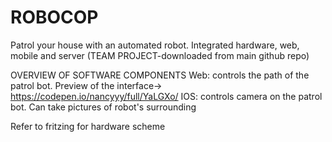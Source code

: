 # ROBOCOP
Patrol your house with an automated robot. Integrated hardware, web, mobile and server (TEAM PROJECT-downloaded from main github repo)

OVERVIEW OF SOFTWARE COMPONENTS
Web: controls the path of the patrol bot. Preview of the interface-> https://codepen.io/nancyyy/full/YaLGXo/
IOS: controls camera on the patrol bot. Can take pictures of robot's surrounding

Refer to fritzing for hardware scheme
